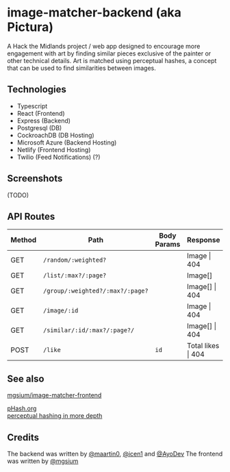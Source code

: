 # image-matcher-backend (aka Pictura)
A Hack the Midlands project / web app designed to encourage more engagement with art by finding similar pieces exclusive of the painter or other technical details.
Art is matched using perceptual hashes, a concept that can be used to find similarities between images.

## Technologies
 - Typescript
 - React (Frontend)
 - Express (Backend)
 - Postgresql (DB)
 - CockroachDB (DB Hosting)
 - Microsoft Azure (Backend Hosting)
 - Netlify (Frontend Hosting)
 - Twilio (Feed Notifications) (?)

## Screenshots
(TODO)

## API Routes

| Method | Path                             | Body Params | Response           |
|--------|----------------------------------|-------------|--------------------|
| GET    | `/random/:weighted?`             |             | Image \| 404       |
| GET    | `/list/:max?/:page?`             |             | Image[]            |
| GET    | `/group/:weighted?/:max?/:page?` |             | Image[] \| 404     |
| GET    | `/image/:id`                     |             | Image \| 404       |
| GET    | `/similar/:id/:max?/:page?/`     |             | Image[] \| 404     |
| POST   | `/like`                          | `id`        | Total likes \| 404 |

## See also
[mgsium/image-matcher-frontend](https://github.com/mgsium/image-matcher-frontend)

[pHash.org](https://www.phash.org/) <br> 
[perceptual hashing in more depth](https://www.hackerfactor.com/blog/?/archives/432-Looks-Like-It.html)

## Credits
The backend was written by [@maartin0](https://github.com/maartin0), [@icen1](https://github.com/icen1) and [@AyoDev](https://github.com/AyoDev)
The frontend was written by [@mgsium](https://github.com/mgsium/)
